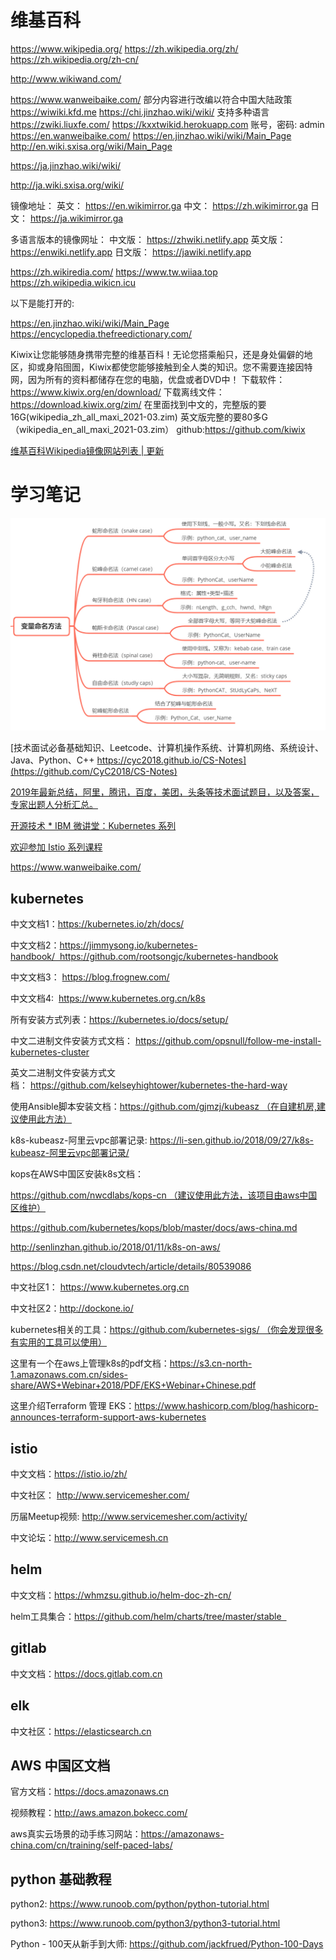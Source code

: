 # 维基百科
https://www.wikipedia.org/
https://zh.wikipedia.org/zh/
https://zh.wikipedia.org/zh-cn/

http://www.wikiwand.com/



https://www.wanweibaike.com/	部分内容进行改编以符合中国大陆政策	
https://wiwiki.kfd.me
https://chi.jinzhao.wiki/wiki/	支持多种语言	
https://zwiki.liuxfe.com/
https://kxxtwikid.herokuapp.com 	账号，密码: admin
https://en.wanweibaike.com/
https://en.jinzhao.wiki/wiki/Main_Page
http://en.wiki.sxisa.org/wiki/Main_Page	

https://ja.jinzhao.wiki/wiki/

http://ja.wiki.sxisa.org/wiki/

镜像地址：
英文： https://en.wikimirror.ga
中文： https://zh.wikimirror.ga
日文： https://ja.wikimirror.ga

多语言版本的镜像网址：
中文版： https://zhwiki.netlify.app
英文版： https://enwiki.netlify.app
日文版： https://jawiki.netlify.app

https://zh.wikiredia.com/
https://www.tw.wiiaa.top
https://zh.wikipedia.wikicn.icu

以下是能打开的:

https://en.jinzhao.wiki/wiki/Main_Page
https://encyclopedia.thefreedictionary.com/


Kiwix让您能够随身携带完整的维基百科！无论您搭乘船只，还是身处偏僻的地区，抑或身陷囹圄，Kiwix都使您能够接触到全人类的知识。您不需要连接因特网，因为所有的资料都储存在您的电脑，优盘或者DVD中！
下载软件：https://www.kiwix.org/en/download/
下载离线文件：https://download.kiwix.org/zim/ 
在里面找到中文的，完整版的要16G(wikipedia_zh_all_maxi_2021-03.zim)
英文版完整的要80多G（wikipedia_en_all_maxi_2021-03.zim）
github:https://github.com/kiwix

[维基百科Wikipedia镜像网站列表 | 更新](https://zgc261.com/wikipedia.html)

# 学习笔记

![](img/var-named.jpg)

[技术面试必备基础知识、Leetcode、计算机操作系统、计算机网络、系统设计、Java、Python、C++ https://cyc2018.github.io/CS-Notes](https://github.com/CyC2018/CS-Notes)

[2019年最新总结，阿里，腾讯，百度，美团，头条等技术面试题目，以及答案，专家出题人分析汇总。](https://github.com/0voice/interview_internal_reference)

[开源技术 * IBM 微讲堂：Kubernetes 系列](https://developer.ibm.com/cn/tv/2018/opentec-k8s/)

[欢迎参加 Istio 系列课程](https://developer.ibm.com/cn/os-academy-istio/)


https://www.wanweibaike.com/

## kubernetes

中文文档1：https://kubernetes.io/zh/docs/

中文文档2：https://jimmysong.io/kubernetes-handbook/  https://github.com/rootsongjc/kubernetes-handbook

中文文档3： https://blog.frognew.com/

中文文档4:  https://www.kubernetes.org.cn/k8s

所有安装方式列表：https://kubernetes.io/docs/setup/

中文二进制文件安装方式文档： https://github.com/opsnull/follow-me-install-kubernetes-cluster

英文二进制文件安装方式文档： https://github.com/kelseyhightower/kubernetes-the-hard-way

使用Ansible脚本安装文档：https://github.com/gjmzj/kubeasz （在自建机房,建议使用此方法）

k8s-kubeasz-阿里云vpc部署记录: https://li-sen.github.io/2018/09/27/k8s-kubeasz-阿里云vpc部署记录/

kops在AWS中国区安装k8s文档：

https://github.com/nwcdlabs/kops-cn （建议使用此方法，该项目由aws中国区维护）

https://github.com/kubernetes/kops/blob/master/docs/aws-china.md

http://senlinzhan.github.io/2018/01/11/k8s-on-aws/

https://blog.csdn.net/cloudvtech/article/details/80539086

中文社区1： https://www.kubernetes.org.cn

中文社区2：http://dockone.io/

kubernetes相关的工具：https://github.com/kubernetes-sigs/ （你会发现很多有实用的工具可以使用）

这里有一个在aws上管理k8s的pdf文档：https://s3.cn-north-1.amazonaws.com.cn/sides-share/AWS+Webinar+2018/PDF/EKS+Webinar+Chinese.pdf

这里介绍Terraform 管理 EKS：https://www.hashicorp.com/blog/hashicorp-announces-terraform-support-aws-kubernetes


## istio

中文文档：https://istio.io/zh/

中文社区： http://www.servicemesher.com/

历届Meetup视频: http://www.servicemesher.com/activity/

中文论坛：http://www.servicemesh.cn


## helm

中文文档：https://whmzsu.github.io/helm-doc-zh-cn/

helm工具集合：https://github.com/helm/charts/tree/master/stable  

## gitlab

中文文档：https://docs.gitlab.com.cn

## elk

中文社区：https://elasticsearch.cn

## AWS 中国区文档

官方文档：https://docs.amazonaws.cn

视频教程：http://aws.amazon.bokecc.com/

aws真实云场景的动手练习网站：https://amazonaws-china.com/cn/training/self-paced-labs/

## python 基础教程

python2: https://www.runoob.com/python/python-tutorial.html

python3: https://www.runoob.com/python3/python3-tutorial.html

Python - 100天从新手到大师: https://github.com/jackfrued/Python-100-Days

